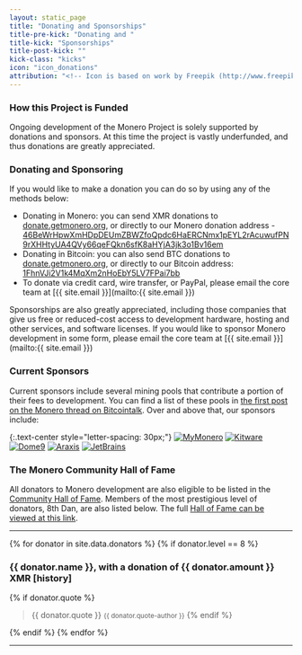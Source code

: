 ```yaml
---
layout: static_page
title: "Donating and Sponsorships"
title-pre-kick: "Donating and "
title-kick: "Sponsorships"
title-post-kick: ""
kick-class: "kicks"
icon: "icon_donations"
attribution: "<!-- Icon is based on work by Freepik (http://www.freepik.com) and is licensed under Creative Commons BY 3.0 -->"
---
```


### How this Project is Funded

Ongoing development of the Monero Project is solely supported by donations and sponsors. At this time the project is vastly underfunded, and thus donations are greatly appreciated.

### Donating and Sponsoring

If you would like to make a donation you can do so by using any of the methods below:

- Donating in Monero: you can send XMR donations to [donate.getmonero.org](monero:46BeWrHpwXmHDpDEUmZBWZfoQpdc6HaERCNmx1pEYL2rAcuwufPN9rXHHtyUA4QVy66qeFQkn6sfK8aHYjA3jk3o1Bv16em?recipient_name=Monero%20Development&tx_description=Donation%20to%20Monero%20Core%20Team), or directly to our Monero donation address -  
  <span class="long-term">[46BeWrHpwXmHDpDEUmZBWZfoQpdc6HaERCNmx1pEYL2rAcuwufPN9rXHHtyUA4QVy66qeFQkn6sfK8aHYjA3jk3o1Bv16em](monero:46BeWrHpwXmHDpDEUmZBWZfoQpdc6HaERCNmx1pEYL2rAcuwufPN9rXHHtyUA4QVy66qeFQkn6sfK8aHYjA3jk3o1Bv16em?recipient_name=Monero%20Development&tx_description=Donation%20to%20Monero%20Core%20Team)</span>  
- Donating in Bitcoin: you can also send BTC donations to [donate.getmonero.org](bitcoin:1FhnVJi2V1k4MqXm2nHoEbY5LV7FPai7bb?label=Monero%20Development&message=Donation%20to%20Monero%20Core%20Team), or directly to our Bitcoin address: [1FhnVJi2V1k4MqXm2nHoEbY5LV7FPai7bb](bitcoin:1FhnVJi2V1k4MqXm2nHoEbY5LV7FPai7bb?label=Monero%20Development&message=Donation%20to%20Monero%20Core%20Team)  
- To donate via credit card, wire transfer, or PayPal, please email the core team at [{{ site.email }}](mailto:{{ site.email }})

Sponsorships are also greatly appreciated, including those companies that give us free or reduced-cost access to development hardware, hosting and other services, and software licenses. If you would like to sponsor Monero development in some form, please email the core team at [{{ site.email }}](mailto:{{ site.email }})

### Current Sponsors

Current sponsors include several mining pools that contribute a portion of their fees to development. You can find a list of these pools in [the first post on the Monero thread on Bitcointalk](https://bitcointalk.org/index.php?topic=583449.0). Over and above that, our sponsors include:

{:.text-center style="letter-spacing: 30px;"}
[![MyMonero](//static.getmonero.org/images/sponsors/mymonero.png)](https://mymonero.com) [![Kitware](//static.getmonero.org/images/sponsors/kitware.png)](http://kitware.com) [![Dome9](//static.getmonero.org/images/sponsors/dome9.png)](http://dome9.com) [![Araxis](//static.getmonero.org/images/sponsors/araxis.png)](http://araxis.com) [![JetBrains](//static.getmonero.org/images/sponsors/jetbrains.png)](http://www.jetbrains.com/)

### The Monero Community Hall of Fame

All donators to Monero development are also eligible to be listed in the [Community Hall of Fame](/getting-started/donate/hall-of-fame). Members of the most prestigious level of donators, 8th Dan, are also listed below. The full [Hall of Fame can be viewed at this link](/getting-started/donate/hall-of-fame).

<div class="text-center" markdown="1">

---

{% for donator in site.data.donators %}
{% if donator.level == 8 %}

### {{ donator.name }}, with a donation of {{ donator.amount }} XMR [<a data-toggle="tooltip" data-placement="top" data-html="true" data-original-title="{% for achievement in donator.history %}{{ achievement }}<br>{% endfor %}">history</a>]

{% if donator.quote %}
> {{ donator.quote }}
> <small>{{ donator.quote-author }}</small>
{% endif %}

{% endif %}
{% endfor %}

---

</div>